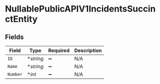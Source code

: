 # NullablePublicAPIV1IncidentsSuccinctEntity


## Fields

| Field              | Type               | Required           | Description        |
| ------------------ | ------------------ | ------------------ | ------------------ |
| `ID`               | **string*          | :heavy_minus_sign: | N/A                |
| `Name`             | **string*          | :heavy_minus_sign: | N/A                |
| `Number`           | **int*             | :heavy_minus_sign: | N/A                |